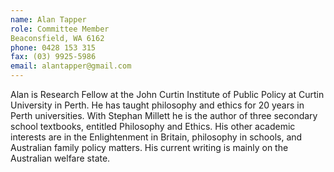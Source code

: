 ```yaml
---
name: Alan Tapper  
role: Committee Member
Beaconsfield, WA 6162  
phone: 0428 153 315  
fax: (03) 9925-5986  
email: alantapper@gmail.com  
---
```


Alan is Research Fellow at the John Curtin Institute of Public Policy at Curtin University in Perth. He has taught philosophy and ethics for 20 years in Perth universities. With Stephan Millett he is the author of three secondary school textbooks, entitled Philosophy and Ethics. His other academic interests are in the Enlightenment in Britain, philosophy in schools, and Australian family policy matters. His current writing is mainly on the Australian welfare state.

